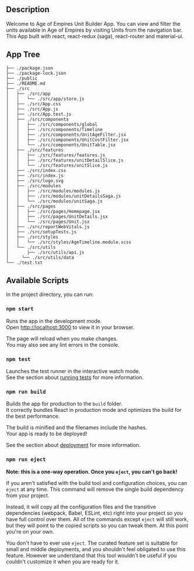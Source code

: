 ## Description
Welcome to Age of Empires Unit Builder App.
You can view and filter the units available in Age of Empires by visiting Units from the navigation bar.
This App built with react, react-redux (saga), react-router and material-ui.

## App Tree
```
├── ./package.json
├── ./package-lock.json
├── ./public
├── ./README.md
├── ./src
│   ├── ./src/app
│   │   └── ./src/app/store.js
│   ├── ./src/App.css
│   ├── ./src/App.js
│   ├── ./src/App.test.js
│   ├── ./src/components
│   │   ├── ./src/components/global
│   │   ├── ./src/components/Timeline
│   │   ├── ./src/components/UnitAgeFilter.jsx
│   │   ├── ./src/components/UnitCostFilter.jsx
│   │   └── ./src/components/UnitTable.jsx
│   ├── ./src/features
│   │   ├── ./src/features/features.js
│   │   ├── ./src/features/unitDetailSlice.js
│   │   └── ./src/features/unitSlice.js
│   ├── ./src/index.css
│   ├── ./src/index.js
│   ├── ./src/logo.svg
│   ├── ./src/modules
│   │   ├── ./src/modules/modules.js
│   │   ├── ./src/modules/unitDetailsSaga.js
│   │   └── ./src/modules/unitSaga.js
│   ├── ./src/pages
│   │   ├── ./src/pages/Homepage.jsx
│   │   ├── ./src/pages/UnitDetails.jsx
│   │   └── ./src/pages/Unit.jsx
│   ├── ./src/reportWebVitals.js
│   ├── ./src/setupTests.js
│   ├── ./src/styles
│   │   └── ./src/styles/AgeTimeline.module.scss
│   └── ./src/utils
│       ├── ./src/utils/api.js
│     └── ./src/utils/data
└── ./test.txt
```

## Available Scripts

In the project directory, you can run:

### `npm start`

Runs the app in the development mode.\
Open [http://localhost:3000](http://localhost:3000) to view it in your browser.

The page will reload when you make changes.\
You may also see any lint errors in the console.

### `npm test`

Launches the test runner in the interactive watch mode.\
See the section about [running tests](https://facebook.github.io/create-react-app/docs/running-tests) for more information.

### `npm run build`

Builds the app for production to the `build` folder.\
It correctly bundles React in production mode and optimizes the build for the best performance.

The build is minified and the filenames include the hashes.\
Your app is ready to be deployed!

See the section about [deployment](https://facebook.github.io/create-react-app/docs/deployment) for more information.

### `npm run eject`

**Note: this is a one-way operation. Once you `eject`, you can't go back!**

If you aren't satisfied with the build tool and configuration choices, you can `eject` at any time. This command will remove the single build dependency from your project.

Instead, it will copy all the configuration files and the transitive dependencies (webpack, Babel, ESLint, etc) right into your project so you have full control over them. All of the commands except `eject` will still work, but they will point to the copied scripts so you can tweak them. At this point you're on your own.

You don't have to ever use `eject`. The curated feature set is suitable for small and middle deployments, and you shouldn't feel obligated to use this feature. However we understand that this tool wouldn't be useful if you couldn't customize it when you are ready for it.

